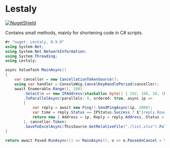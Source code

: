 # Lestaly

[![NugetShield]][NugetPackage]

[NugetPackage]: https://www.nuget.org/packages/Lestaly
[NugetShield]: https://img.shields.io/nuget/v/Lestaly

Contains small methods, mainly for shortening code in C# scripts.

```csharp
#r "nuget: Lestaly, 0.9.0"
using System.Net;
using System.Net.NetworkInformation;
using System.Threading;
using Lestaly;

async ValueTask MainAsync()
{
    var canceller = new CancellationTokenSource();
    using var handler = ConsoleWig.CancelKeyHandlePeriod(canceller);
    await Enumerable.Range(1, 100)
        .Select(n => new IPAddress(stackalloc byte[] { 192, 168, 10, (byte)n, }))
        .ToParallelAsync(parallels: 8, ordered: true, async ip =>
        {
            var reply = await new Ping().SendPingAsync(ip, 2000);
            var time = reply.Status == IPStatus.Success ? $"{reply.RoundtripTime} ms" : "";
            return new { Address = ip, Reply = reply.Address, Status = reply.Status, RoundtripTime = time, };
        }, canceller.Token)
        .SaveToExcelAsync(ThisSource.GetRelativeFile("./list.xlsx").FullName);
}

return await Paved.RunAsync(() => MainAsync(), o => o.PauseOnCancel = true);
```
